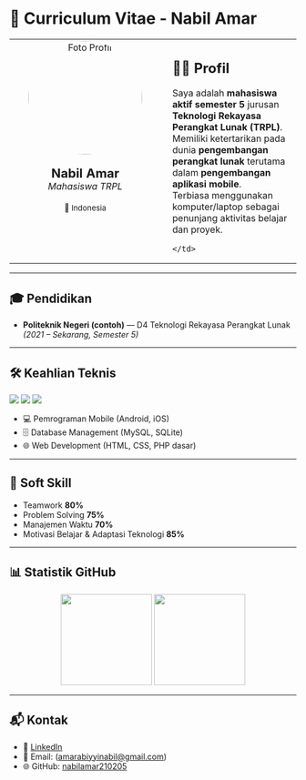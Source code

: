 # 📄 Curriculum Vitae - Nabil Amar

<table>
  <tr>
    <td width="250" align="center" valign="top">
      <img src="https://avatars.githubusercontent.com/u/165237838?s=400&u=3b531a3f4fba803d2fbb6ea8688b0c4ebdb0c157&v=4" 
           width="200" 
           alt="Foto Profil"
           style="border-radius:50%;" />
      <br/><br/>
      <b style="font-size: 22px;">Nabil Amar</b>
      <br/>
      <i>Mahasiswa TRPL</i>
      <br/><br/>
      <small>📍 Indonesia</small>
    </td>
    <td valign="top" style="padding-left: 20px;">
      
## 👨‍🎓 Profil  
Saya adalah **mahasiswa aktif semester 5** jurusan **Teknologi Rekayasa Perangkat Lunak (TRPL)**.  
Memiliki ketertarikan pada dunia **pengembangan perangkat lunak** terutama dalam **pengembangan aplikasi mobile**.  
Terbiasa menggunakan komputer/laptop sebagai penunjang aktivitas belajar dan proyek.  

    </td>
  </tr>
</table>

---

## 🎓 Pendidikan  
- **Politeknik Negeri (contoh)** — D4 Teknologi Rekayasa Perangkat Lunak  
  *(2021 – Sekarang, Semester 5)*

---

## 🛠️ Keahlian Teknis  
<p align="left">
  <img src="https://img.shields.io/badge/Java-%23ED8B00.svg?style=for-the-badge&logo=openjdk&logoColor=white"/>
  <img src="https://img.shields.io/badge/Kotlin-%230095D5.svg?style=for-the-badge&logo=kotlin&logoColor=white"/>
  <img src="https://img.shields.io/badge/Swift-%23FA7343.svg?style=for-the-badge&logo=swift&logoColor=white"/>
</p>

- 💻 Pemrograman Mobile (Android, iOS)  
- 🗄️ Database Management (MySQL, SQLite)  
- 🌐 Web Development (HTML, CSS, PHP dasar)  

---

## 🤝 Soft Skill  
- Teamwork **80%**  
- Problem Solving **75%**  
- Manajemen Waktu **70%**  
- Motivasi Belajar & Adaptasi Teknologi **85%**  

---

## 📊 Statistik GitHub  
<p align="center">
  <img src="https://github-readme-stats.vercel.app/api?username=nabilamar210205&show_icons=true&theme=tokyonight" height="160"/>
  <img src="https://github-readme-stats.vercel.app/api/top-langs/?username=nabilamar210205&layout=compact&theme=tokyonight" height="160"/>
</p>

---

## 📬 Kontak  
- 💼 [LinkedIn](https://www.linkedin.com/in/nabil-amar-abiyyi-101125304?utm_source=share&utm_campaign=share_via&utm_content=profile&utm_medium=android_app)  
- 📧 Email: (amarabiyyinabil@gmail.com) 
- 🌐 GitHub: [nabilamar210205](https://github.com/nabilamar210205)  
